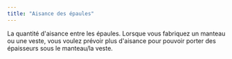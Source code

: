 ```yaml
---
title: "Aisance des épaules"
---
```


La quantité d'aisance entre les épaules. Lorsque vous fabriquez un manteau ou une veste, vous voulez prévoir plus d'aisance pour pouvoir porter des épaisseurs sous le manteau/la veste.




